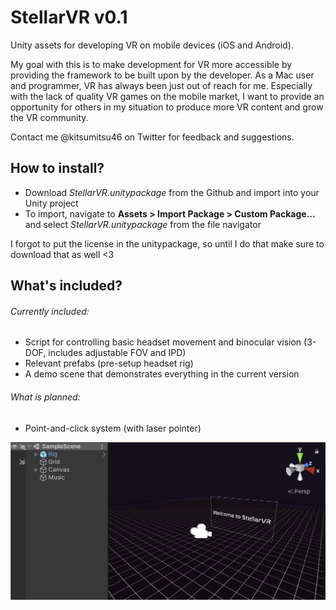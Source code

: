 # StellarVR v0.1
Unity assets for developing VR on mobile devices (iOS and Android).

My goal with this is to make development for VR more accessible by providing the framework to be built upon by the developer. As a Mac user and programmer, VR has always been just out of reach for me. Especially with the lack of quality VR games on the mobile market, I want to provide an opportunity for others in my situation to produce more VR content and grow the VR community.

Contact me @kitsumitsu46 on Twitter for feedback and suggestions.

## How to install?

- Download *StellarVR.unitypackage* from the Github and import into your Unity project
- To import, navigate to **Assets > Import Package > Custom Package...** and select *StellarVR.unitypackage* from the file navigator

I forgot to put the license in the unitypackage, so until I do that make sure to download that as well <3

## What's included?
###### Currently included:
- Script for controlling basic headset movement and binocular vision (3-DOF, includes adjustable FOV and IPD)
- Relevant prefabs (pre-setup headset rig)
- A demo scene that demonstrates everything in the current version
###### What is planned:
- Point-and-click system (with laser pointer)

![Image showing the demo scene included in v0.1](example1.png)
